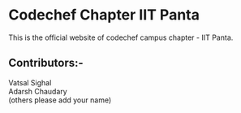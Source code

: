 # Codechef Chapter IIT Panta

This is the official website of codechef campus chapter - IIT Panta.

## Contributors:-<br>
Vatsal Sighal<br>
Adarsh Chaudary<br>
(others please add your name)
